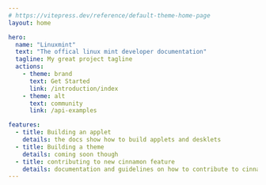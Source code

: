 ```yaml
---
# https://vitepress.dev/reference/default-theme-home-page
layout: home

hero:
  name: "Linuxmint"
  text: "The offical linux mint developer documentation"
  tagline: My great project tagline
  actions:
    - theme: brand
      text: Get Started
      link: /introduction/index
    - theme: alt
      text: community
      link: /api-examples

features:
  - title: Building an applet
    details: the docs show how to build applets and desklets
  - title: Building a theme
    details: coming soon though
  - title: contributing to new cinnamon feature
    details: documentation and guidelines on how to contribute to cinnamon
---
```

